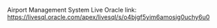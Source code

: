 Airport Management System 
Live Oracle link: https://livesql.oracle.com/apex/livesql/s/o4bjgf5yim6amosig0uchy6u0
